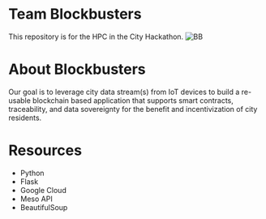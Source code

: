 # Team Blockbusters
This repository is for the HPC in the City Hackathon.
![BB](https://user-images.githubusercontent.com/53341084/140819888-f799f260-9d6e-474b-9312-2c5ee491c519.jpg)


# About Blockbusters
Our goal is to leverage city data stream(s) from IoT devices to build a re-usable blockchain based application that supports smart contracts, traceability, and data sovereignty for the benefit and incentivization of city residents.


# Resources
- Python
- Flask
- Google Cloud
- Meso API
- BeautifulSoup
